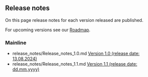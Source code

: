 ## Release notes

On this page release notes for each version released are published.

For upcoming versions see our [Roadmap](Roadmap.md).

### Mainline

- release_notes/Release_notes_1.0.md [Version 1.0 (release date: 13.08.2024)](../release_notes/Release_notes_1.0.md)
- release_notes/Release_notes_1.1.md [Version 1.1 (release date: dd.mm.yyyy)](../release_notes/Release_notes_1.1.md)